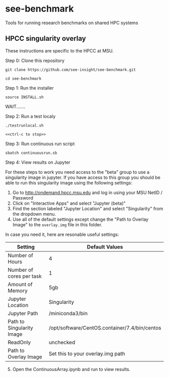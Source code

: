 # see-benchmark
Tools for running research benchmarks on shared HPC systems

## HPCC singularity overlay
These instructions are specific to the HPCC at MSU.  

Step 0: Clone this repository

```git clone https://github.com/see-insight/see-benchmark.git``` 

```cd see-benchmark```

Step 1: Run the installer  

```source INSTALL.sh```

WAIT.......

Step 2: Run a test localy

```./testrunlocal.sh```

```<<ctrl-c to stop>>```

Step 3: Run continuous run script

```sbatch continuousrun.sb```

Step 4: View results on Jupyter

For these steps to work you need access to the "beta" group to use a singularity image in jupyter. If you have access to this group you should be able to run this singularity image using the following settings:

1. Go to <http://ondemand.hpcc.msu.edu> and log in using your MSU NetID / Password
2. Click on "Interactive Apps" and select "Jupyter (beta)"
3. Find the section labeled "Jupyter Location" and select "Singularity" from the dropdown menu.
4. Use all of the default settings except change the "Path to Overlay Image" to the ```overlay.img``` file in this folder.  

In case you need it, here are resonable useful settings:

| Setting | Default Values |
|---------|----------------|
| Number of Hours | 4 |
| Number of cores per task | 1 |
| Amount of Memory | 5gb |
| Jupyter Location | Singularity |
| Jupyter Path | /miniconda3/bin |
| Path to Singularity Image | /opt/software/CentOS.container/7.4/bin/centos | 
| ReadOnly | unchecked |
| Path to Overlay Image | Set this to your overlay.img path |

5. Open the ContinuousArray.ipynb and run to view results.



 
